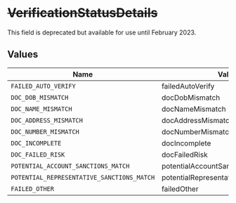# ~~VerificationStatusDetails~~

This field is deprecated but available for use until February 2023.


## Values

| Name                                       | Value                                      |
| ------------------------------------------ | ------------------------------------------ |
| `FAILED_AUTO_VERIFY`                       | failedAutoVerify                           |
| `DOC_DOB_MISMATCH`                         | docDobMismatch                             |
| `DOC_NAME_MISMATCH`                        | docNameMismatch                            |
| `DOC_ADDRESS_MISMATCH`                     | docAddressMismatch                         |
| `DOC_NUMBER_MISMATCH`                      | docNumberMismatch                          |
| `DOC_INCOMPLETE`                           | docIncomplete                              |
| `DOC_FAILED_RISK`                          | docFailedRisk                              |
| `POTENTIAL_ACCOUNT_SANCTIONS_MATCH`        | potentialAccountSanctionsMatch             |
| `POTENTIAL_REPRESENTATIVE_SANCTIONS_MATCH` | potentialRepresentativeSanctionsMatch      |
| `FAILED_OTHER`                             | failedOther                                |